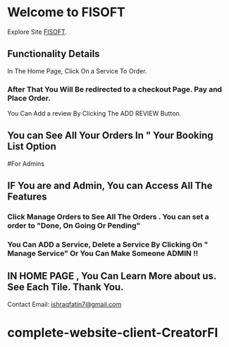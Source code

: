 # Welcome to FISOFT 

Explore Site [FISOFT](https://fisoft-solution.web.app/).

## Functionality Details 

In The Home Page, Click On a Service To Order. 

### After That You Will Be redirected to a checkout Page. Pay and Place Order. 

You Can Add a review By Clicking The ADD REVIEW Button. 
## You can See All Your Orders In " Your Booking List Option  

#For Admins 

## IF You are and Admin, You can Access All The Features

### Click Manage Orders to See All The Orders . You can set a order to "Done, On Going Or Pending"

### You Can ADD a Service, Delete a Service By Clicking On " Manage Service"  Or You Can Make Someone ADMIN !!

## IN HOME PAGE , You Can Learn More about us. See Each Tile. Thank You. 

Contact Email: ishraqfatin7@gmail.com

# complete-website-client-CreatorFI
